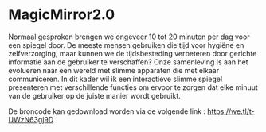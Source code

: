 # MagicMirror2.0

Normaal gesproken brengen we ongeveer 10 tot 20 minuten per dag voor een spiegel door. De
meeste mensen gebruiken die tijd voor hygiëne en zelfverzorging, maar kunnen we de tijdsbesteding
verbeteren door gerichte informatie aan de gebruiker te verschaffen? Onze samenleving is
aan het evolueren naar een wereld met slimme apparaten die met elkaar communiceren. In dit
kader wil ik een interactieve slimme spiegel presenteren met verschillende functies om ervoor te
zorgen dat elke minuut van de gebruiker op de juiste manier wordt gebruikt.

De broncode kan gedownload worden via de volgende link : https://we.tl/t-UWzN63gj9D